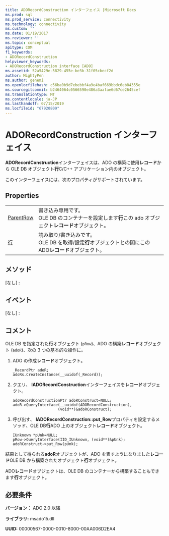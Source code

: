 ```yaml
---
title: ADORecordConstruction インターフェイス |Microsoft Docs
ms.prod: sql
ms.prod_service: connectivity
ms.technology: connectivity
ms.custom: ''
ms.date: 01/19/2017
ms.reviewer: ''
ms.topic: conceptual
apitype: COM
f1_keywords:
- ADORecordConstruction
helpviewer_keywords:
- ADORecordConstruction interface [ADO]
ms.assetid: 52a5429e-5829-455e-be3b-31f05cbecf2d
author: MightyPen
ms.author: genemi
ms.openlocfilehash: c56ba0b9d7ebebbf4a9e4baf669bbdc6eb84355e
ms.sourcegitcommit: b2464064c0566590e486a3aafae6d67ce2645cef
ms.translationtype: MT
ms.contentlocale: ja-JP
ms.lasthandoff: 07/15/2019
ms.locfileid: "67920809"
---
```

# <a name="adorecordconstruction-interface"></a>ADORecordConstruction インターフェイス
**ADORecordConstruction**インターフェイスは、ADO の構築に使用**レコード**から OLE DB オブジェクト**行**C/C++ アプリケーション内のオブジェクト。  
  
 このインターフェイスには、次のプロパティがサポートされています。  
  
## <a name="properties"></a>Properties  
  
|||  
|-|-|  
|[ParentRow](../../../ado/reference/ado-api/parentrow-property-ado.md)|書き込み専用です。<br />OLE DB のコンテナーを設定します**行**この ado オブジェクト**レコード**オブジェクト。|  
|[行](../../../ado/reference/ado-api/row-property-ado.md)|読み取り/書き込みです。<br />OLE DB を取得/設定**行**オブジェクトとの間にこの ADO**レコード**オブジェクト。|  
  
## <a name="methods"></a>メソッド  
 [なし] :  
  
## <a name="events"></a>イベント  
 [なし] :  
  
## <a name="remarks"></a>コメント  
 OLE DB を指定された**行**オブジェクト (`pRow`)、ADO の構築**レコード**オブジェクト (`adoR`)、次の 3 つの基本的な操作に。  
  
1.  ADO の作成**レコード**オブジェクト。  
  
    ```  
    _RecordPtr adoR;  
    adoRs.CreateInstance(__uuidof(_Record));  
    ```  
  
2.  クエリ、 **IADORecordConstruction**インターフェイスを**レコード**オブジェクト。  
  
    ```  
    adoRecordConstructionPtr adoRConstruct=NULL;  
    adoR->QueryInterface(__uuidof(ADORecordConstruction),  
                        (void**)&adoRConstruct);  
    ```  
  
3.  呼び出す、 **IADORecordConstruction::put_Row**プロパティを設定するメソッド、OLE DB**行**ADO 上のオブジェクト**レコード**オブジェクト。  
  
    ```  
    IUnknown *pUnk=NULL;  
    pRow->QueryInterface(IID_IUnknown, (void**)&pUnk);  
    adoRConstruct->put_Row(pUnk);  
    ```  
  
 結果として得られる**adoR**オブジェクトが、ADO を表すようになりました**レコード**OLE DB から構築されたオブジェクト**行**オブジェクト。  
  
 ADO**レコード**オブジェクトは、OLE DB のコンテナーから構築することもできます**行**オブジェクト。  
  
## <a name="requirements"></a>必要条件  
 **バージョン：** ADO 2.0 以降  
  
 **ライブラリ:** msado15.dll  
  
 **UUID:** 00000567-0000-0010-8000-00AA006D2EA4
